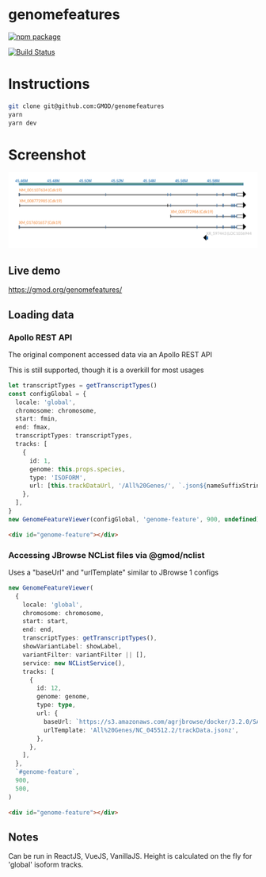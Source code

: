 # genomefeatures

[![npm package][npm-badge]][npm]

[![Build Status](https://img.shields.io/github/actions/workflow/status/GMOD/genomefeatures/push.yml?branch=development)](https://github.com/GMOD/genomefeatures/actions?query=branch%3Adevelopment+workflow%3APush+)

[npm-badge]: https://img.shields.io/npm/v/genomefeatures.png?style=flat-square
[npm]: https://www.npmjs.com/package/genomefeatures

# Instructions

```bash
git clone git@github.com:GMOD/genomefeatures
yarn
yarn dev
```

# Screenshot

![Example 1](images/ExampleIsoform1.png)

## Live demo

https://gmod.org/genomefeatures/

## Loading data

### Apollo REST API

The original component accessed data via an Apollo REST API

This is still supported, though it is a overkill for most usages

```typescript
let transcriptTypes = getTranscriptTypes()
const configGlobal = {
  locale: 'global',
  chromosome: chromosome,
  start: fmin,
  end: fmax,
  transcriptTypes: transcriptTypes,
  tracks: [
    {
      id: 1,
      genome: this.props.species,
      type: 'ISOFORM',
      url: [this.trackDataUrl, '/All%20Genes/', `.json${nameSuffixString}`],
    },
  ],
}
new GenomeFeatureViewer(configGlobal, 'genome-feature', 900, undefined)
```

```html
<div id="genome-feature"></div>
```

### Accessing JBrowse NCList files via @gmod/nclist

Uses a "baseUrl" and "urlTemplate" similar to JBrowse 1 configs

```typescript
new GenomeFeatureViewer(
  {
    locale: 'global',
    chromosome: chromosome,
    start: start,
    end: end,
    transcriptTypes: getTranscriptTypes(),
    showVariantLabel: showLabel,
    variantFilter: variantFilter || [],
    service: new NCListService(),
    tracks: [
      {
        id: 12,
        genome: genome,
        type: type,
        url: {
          baseUrl: `https://s3.amazonaws.com/agrjbrowse/docker/3.2.0/SARS-CoV-2/tracks/`,
          urlTemplate: 'All%20Genes/NC_045512.2/trackData.jsonz',
        },
      },
    ],
  },
  `#genome-feature`,
  900,
  500,
)
```

```html
<div id="genome-feature"></div>
```

## Notes

Can be run in ReactJS, VueJS, VanillaJS. Height is calculated on the fly for
'global' isoform tracks.

```

```
